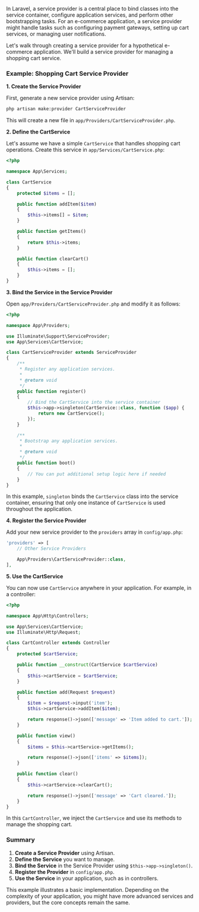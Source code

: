 In Laravel, a service provider is a central place to bind classes into the service container, configure application services, and perform other bootstrapping tasks. For an e-commerce application, a service provider might handle tasks such as configuring payment gateways, setting up cart services, or managing user notifications.

Let's walk through creating a service provider for a hypothetical e-commerce application. We'll build a service provider for managing a shopping cart service.

### Example: Shopping Cart Service Provider

**1. Create the Service Provider**

First, generate a new service provider using Artisan:

```bash
php artisan make:provider CartServiceProvider
```

This will create a new file in `app/Providers/CartServiceProvider.php`.

**2. Define the CartService**

Let's assume we have a simple `CartService` that handles shopping cart operations. Create this service in `app/Services/CartService.php`:

```php
<?php

namespace App\Services;

class CartService
{
    protected $items = [];

    public function addItem($item)
    {
        $this->items[] = $item;
    }

    public function getItems()
    {
        return $this->items;
    }

    public function clearCart()
    {
        $this->items = [];
    }
}
```

**3. Bind the Service in the Service Provider**

Open `app/Providers/CartServiceProvider.php` and modify it as follows:

```php
<?php

namespace App\Providers;

use Illuminate\Support\ServiceProvider;
use App\Services\CartService;

class CartServiceProvider extends ServiceProvider
{
    /**
     * Register any application services.
     *
     * @return void
     */
    public function register()
    {
        // Bind the CartService into the service container
        $this->app->singleton(CartService::class, function ($app) {
            return new CartService();
        });
    }

    /**
     * Bootstrap any application services.
     *
     * @return void
     */
    public function boot()
    {
        // You can put additional setup logic here if needed
    }
}
```

In this example, `singleton` binds the `CartService` class into the service container, ensuring that only one instance of `CartService` is used throughout the application.

**4. Register the Service Provider**

Add your new service provider to the `providers` array in `config/app.php`:

```php
'providers' => [
    // Other Service Providers

    App\Providers\CartServiceProvider::class,
],
```

**5. Use the CartService**

You can now use `CartService` anywhere in your application. For example, in a controller:

```php
<?php

namespace App\Http\Controllers;

use App\Services\CartService;
use Illuminate\Http\Request;

class CartController extends Controller
{
    protected $cartService;

    public function __construct(CartService $cartService)
    {
        $this->cartService = $cartService;
    }

    public function add(Request $request)
    {
        $item = $request->input('item');
        $this->cartService->addItem($item);

        return response()->json(['message' => 'Item added to cart.']);
    }

    public function view()
    {
        $items = $this->cartService->getItems();

        return response()->json(['items' => $items]);
    }

    public function clear()
    {
        $this->cartService->clearCart();

        return response()->json(['message' => 'Cart cleared.']);
    }
}
```

In this `CartController`, we inject the `CartService` and use its methods to manage the shopping cart.

### Summary

1. **Create a Service Provider** using Artisan.
2. **Define the Service** you want to manage.
3. **Bind the Service** in the Service Provider using `$this->app->singleton()`.
4. **Register the Provider** in `config/app.php`.
5. **Use the Service** in your application, such as in controllers.

This example illustrates a basic implementation. Depending on the complexity of your application, you might have more advanced services and providers, but the core concepts remain the same.